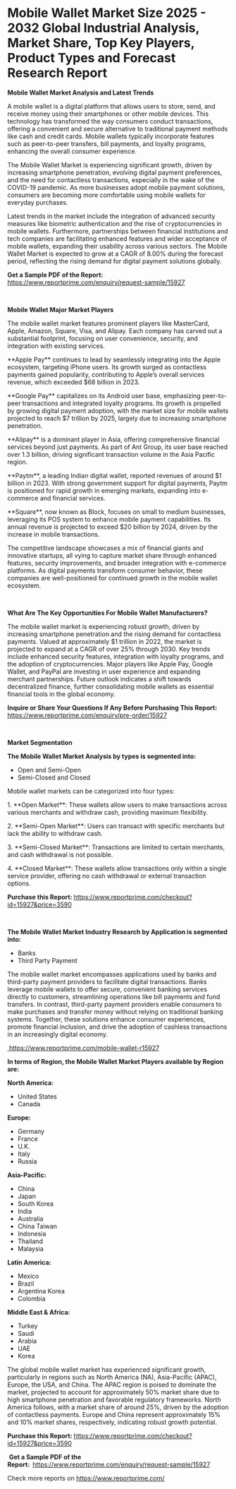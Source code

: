 <p><h1>Mobile Wallet Market Size 2025 - 2032 Global Industrial Analysis, Market Share, Top Key Players, Product Types and Forecast Research Report</h1></p><p><strong>Mobile Wallet Market Analysis and Latest Trends</strong></p>
<p><p>A mobile wallet is a digital platform that allows users to store, send, and receive money using their smartphones or other mobile devices. This technology has transformed the way consumers conduct transactions, offering a convenient and secure alternative to traditional payment methods like cash and credit cards. Mobile wallets typically incorporate features such as peer-to-peer transfers, bill payments, and loyalty programs, enhancing the overall consumer experience.</p><p>The Mobile Wallet Market is experiencing significant growth, driven by increasing smartphone penetration, evolving digital payment preferences, and the need for contactless transactions, especially in the wake of the COVID-19 pandemic. As more businesses adopt mobile payment solutions, consumers are becoming more comfortable using mobile wallets for everyday purchases.</p><p>Latest trends in the market include the integration of advanced security measures like biometric authentication and the rise of cryptocurrencies in mobile wallets. Furthermore, partnerships between financial institutions and tech companies are facilitating enhanced features and wider acceptance of mobile wallets, expanding their usability across various sectors. The Mobile Wallet Market is expected to grow at a CAGR of 8.00% during the forecast period, reflecting the rising demand for digital payment solutions globally.</p></p>
<p><strong>Get a Sample PDF of the Report:&nbsp;</strong> <a href="https://www.reportprime.com/enquiry/request-sample/15927?utm_campaign=1950&utm_medium=2&utm_source=Github&utm_content=ia&utm_term=20032025&utm_id=mobile-wallet">https://www.reportprime.com/enquiry/request-sample/15927</a></p>
<p>&nbsp;</p>
<p><strong>Mobile Wallet Major Market Players</strong></p>
<p><p>The mobile wallet market features prominent players like MasterCard, Apple, Amazon, Square, Visa, and Alipay. Each company has carved out a substantial footprint, focusing on user convenience, security, and integration with existing services.</p><p>**Apple Pay** continues to lead by seamlessly integrating into the Apple ecosystem, targeting iPhone users. Its growth surged as contactless payments gained popularity, contributing to Apple’s overall services revenue, which exceeded $68 billion in 2023.</p><p>**Google Pay** capitalizes on its Android user base, emphasizing peer-to-peer transactions and integrated loyalty programs. Its growth is propelled by growing digital payment adoption, with the market size for mobile wallets projected to reach $7 trillion by 2025, largely due to increasing smartphone penetration.</p><p>**Alipay** is a dominant player in Asia, offering comprehensive financial services beyond just payments. As part of Ant Group, its user base reached over 1.3 billion, driving significant transaction volume in the Asia Pacific region.</p><p>**Paytm**, a leading Indian digital wallet, reported revenues of around $1 billion in 2023. With strong government support for digital payments, Paytm is positioned for rapid growth in emerging markets, expanding into e-commerce and financial services.</p><p>**Square**, now known as Block, focuses on small to medium businesses, leveraging its POS system to enhance mobile payment capabilities. Its annual revenue is projected to exceed $20 billion by 2024, driven by the increase in mobile transactions.</p><p>The competitive landscape showcases a mix of financial giants and innovative startups, all vying to capture market share through enhanced features, security improvements, and broader integration with e-commerce platforms. As digital payments transform consumer behavior, these companies are well-positioned for continued growth in the mobile wallet ecosystem.</p></p>
<p>&nbsp;</p>
<p><strong>What Are The Key Opportunities For Mobile Wallet Manufacturers?</strong></p>
<p><p>The mobile wallet market is experiencing robust growth, driven by increasing smartphone penetration and the rising demand for contactless payments. Valued at approximately $1 trillion in 2022, the market is projected to expand at a CAGR of over 25% through 2030. Key trends include enhanced security features, integration with loyalty programs, and the adoption of cryptocurrencies. Major players like Apple Pay, Google Wallet, and PayPal are investing in user experience and expanding merchant partnerships. Future outlook indicates a shift towards decentralized finance, further consolidating mobile wallets as essential financial tools in the global economy.</p></p>
<p><strong>Inquire or Share Your Questions If Any Before Purchasing This Report:</strong> <a href="https://www.reportprime.com/enquiry/pre-order/15927?utm_campaign=1950&utm_medium=2&utm_source=Github&utm_content=ia&utm_term=20032025&utm_id=mobile-wallet">https://www.reportprime.com/enquiry/pre-order/15927</a></p>
<p>&nbsp;</p>
<p><strong>Market Segmentation</strong></p>
<p><strong>The Mobile Wallet Market Analysis by types is segmented into:</strong></p>
<p><ul><li>Open and Semi-Open</li><li>Semi-Closed and Closed</li></ul></p>
<p><p>Mobile wallet markets can be categorized into four types: </p><p>1. **Open Market**: These wallets allow users to make transactions across various merchants and withdraw cash, providing maximum flexibility. </p><p>2. **Semi-Open Market**: Users can transact with specific merchants but lack the ability to withdraw cash. </p><p>3. **Semi-Closed Market**: Transactions are limited to certain merchants, and cash withdrawal is not possible. </p><p>4. **Closed Market**: These wallets allow transactions only within a single service provider, offering no cash withdrawal or external transaction options.</p></p>
<p><strong>Purchase this Report:&nbsp;</strong><a href="https://www.reportprime.com/checkout?id=15927&price=3590&utm_campaign=1950&utm_medium=2&utm_source=Github&utm_content=ia&utm_term=20032025&utm_id=mobile-wallet">https://www.reportprime.com/checkout?id=15927&price=3590</a></p>
<p>&nbsp;</p>
<p><strong>The Mobile Wallet Market Industry Research by Application is segmented into:</strong></p>
<p><ul><li>Banks</li><li>Third Party Payment</li></ul></p>
<p><p>The mobile wallet market encompasses applications used by banks and third-party payment providers to facilitate digital transactions. Banks leverage mobile wallets to offer secure, convenient banking services directly to customers, streamlining operations like bill payments and fund transfers. In contrast, third-party payment providers enable consumers to make purchases and transfer money without relying on traditional banking systems. Together, these solutions enhance consumer experiences, promote financial inclusion, and drive the adoption of cashless transactions in an increasingly digital economy.</p></p>
<p><a href="https://www.reportprime.com/mobile-wallet-r15927?utm_campaign=1950&utm_medium=2&utm_source=Github&utm_content=ia&utm_term=20032025&utm_id=mobile-wallet">&nbsp;https://www.reportprime.com/mobile-wallet-r15927</a></p>
<p><strong>In terms of Region, the Mobile Wallet Market Players available by Region are:</strong></p>
<p>
    <p> <strong> North America: </strong>
        <ul>
            <li>United States</li>
            <li>Canada</li>
        </ul>
        </p> 
    <p> <strong> Europe: </strong>
        <ul>
            <li>Germany</li>
            <li>France</li>
            <li>U.K.</li>
            <li>Italy</li>
            <li>Russia</li>
        </ul>
        </p> 
    <p> <strong> Asia-Pacific: </strong>
        <ul>
            <li>China</li>
            <li>Japan</li>
            <li>South Korea</li>
            <li>India</li>
            <li>Australia</li>
            <li>China Taiwan</li>
            <li>Indonesia</li>
            <li>Thailand</li>
            <li>Malaysia</li>
        </ul>
        </p> 
    <p> <strong> Latin America: </strong>
        <ul>
            <li>Mexico</li>
            <li>Brazil</li>
            <li>Argentina Korea</li>
            <li>Colombia</li>
        </ul>
        </p> 
    <p> <strong> Middle East & Africa: </strong>
        <ul>
            <li>Turkey</li>
            <li>Saudi</li>
            <li>Arabia</li>
            <li>UAE</li>
            <li>Korea</li>
        </ul>
    </p>
    </p>
<p><p>The global mobile wallet market has experienced significant growth, particularly in regions such as North America (NA), Asia-Pacific (APAC), Europe, the USA, and China. The APAC region is poised to dominate the market, projected to account for approximately 50% market share due to high smartphone penetration and favorable regulatory frameworks. North America follows, with a market share of around 25%, driven by the adoption of contactless payments. Europe and China represent approximately 15% and 10% market shares, respectively, indicating robust growth potential.</p></p>
<p><strong>Purchase this Report: </strong><a href="https://www.reportprime.com/checkout?id=15927&price=3590&utm_campaign=1950&utm_medium=2&utm_source=Github&utm_content=ia&utm_term=20032025&utm_id=mobile-wallet">https://www.reportprime.com/checkout?id=15927&price=3590</a></p>
<p>&nbsp;<strong>Get a Sample PDF of the Report:&nbsp;&nbsp;</strong><a href="https://www.reportprime.com/enquiry/request-sample/15927?utm_campaign=1950&utm_medium=2&utm_source=Github&utm_content=ia&utm_term=20032025&utm_id=mobile-wallet">https://www.reportprime.com/enquiry/request-sample/15927</a></p>
<p><strong></strong></p>
<p>Check more reports on <a href="https://www.reportprime.com/?utm_campaign=1950&utm_medium=2&utm_source=Github&utm_content=ia&utm_term=20032025&utm_id=mobile-wallet">https://www.reportprime.com/</a></p>